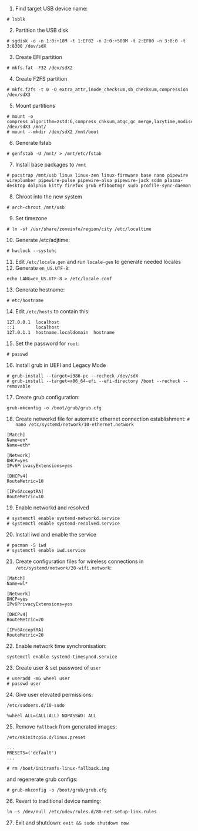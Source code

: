 1. Find target USB device name:
``` 
# lsblk 
```
2. Partition the USB disk
```
# sgdisk -o -n 1:0:+10M -t 1:EF02 -n 2:0:+500M -t 2:EF00 -n 3:0:0 -t 3:8300 /dev/sdX
```
3. Create EFI partition
```
# mkfs.fat -F32 /dev/sdX2
```
4. Create F2FS partition
```
# mkfs.f2fs -t 0 -O extra_attr,inode_checksum,sb_checksum,compression /dev/sdX3
```
5. Mount partitions
```
# mount -o compress_algorithm=zstd:6,compress_chksum,atgc,gc_merge,lazytime,nodiscard /dev/sdX3 /mnt/
# mount --mkdir /dev/sdX2 /mnt/boot
```
6. Generate fstab
```
# genfstab -U /mnt/ > /mnt/etc/fstab
```
7. Install base packages to `/mnt`
```
# pacstrap /mnt/usb linux linux-zen linux-firmware base nano pipewire wireplumber pipewire-pulse pipewire-alsa pipewire-jack sddm plasma-desktop dolphin kitty firefox grub efibootmgr sudo profile-sync-daemon
```
8. Chroot into the new system
```
# arch-chroot /mnt/usb
```
9. Set timezone
```
# ln -sf /usr/share/zoneinfo/region/city /etc/localtime
```
10. Generate /etc/adjtime:
```
# hwclock --systohc
```
11. Edit `/etc/locale.gen` and run `locale-gen` to generate needed locales
12. Generate `en_US.UTF-8`:
```
echo LANG=en_US.UTF-8 > /etc/locale.conf
```
13. Generate hostname:
```
# etc/hostname 
```
14. Edit `/etc/hosts` to contain this:
```
127.0.0.1  localhost
::1        localhost
127.0.1.1  hostname.localdomain  hostname
```
15. Set the password for `root`:
```
# passwd
```
16. Install grub in UEFI and Legacy Mode
```
# grub-install --target=i386-pc --recheck /dev/sdX
# grub-install --target=x86_64-efi --efi-directory /boot --recheck --removable
```
17. Create grub configuration:
```
grub-mkconfig -o /boot/grub/grub.cfg 
```
18. Create networkd file for automatic ethernet connection establishment: `# nano /etc/systemd/network/10-ethernet.network`
```
[Match]
Name=en*
Name=eth*

[Network]
DHCP=yes
IPv6PrivacyExtensions=yes

[DHCPv4]
RouteMetric=10

[IPv6AcceptRA]
RouteMetric=10
```
19. Enable networkd and resolved
```
# systemctl enable systemd-networkd.service
# systemctl enable systemd-resolved.service 
```
20. Install iwd and enable the service
```
# pacman -S iwd
# systemctl enable iwd.service 
```
21. Create configuration files for wireless connections in `/etc/systemd/network/20-wifi.network`:
```
[Match]
Name=wl*

[Network]
DHCP=yes
IPv6PrivacyExtensions=yes

[DHCPv4]
RouteMetric=20

[IPv6AcceptRA]
RouteMetric=20
```
22. Enable network time synchronisation:
```
systemctl enable systemd-timesyncd.service 
```
23. Create user & set password of `user`
```
# useradd -mG wheel user
# passwd user
```
24. Give user elevated permissions:

`/etc/sudoers.d/10-sudo`
```
%wheel ALL=(ALL:ALL) NOPASSWD: ALL
```
25. Remove `fallback` from generated images:

`/etc/mkinitcpio.d/linux.preset`
```
...
PRESETS=('default')
...
```
`# rm /boot/initramfs-linux-fallback.img`

and regenerate grub configs:

`# grub-mkconfig -o /boot/grub/grub.cfg`

26. Revert to traditional device naming:

`ln -s /dev/null /etc/udev/rules.d/80-net-setup-link.rules`

27. Exit and shutdown:
`exit && sudo shutdown now`
